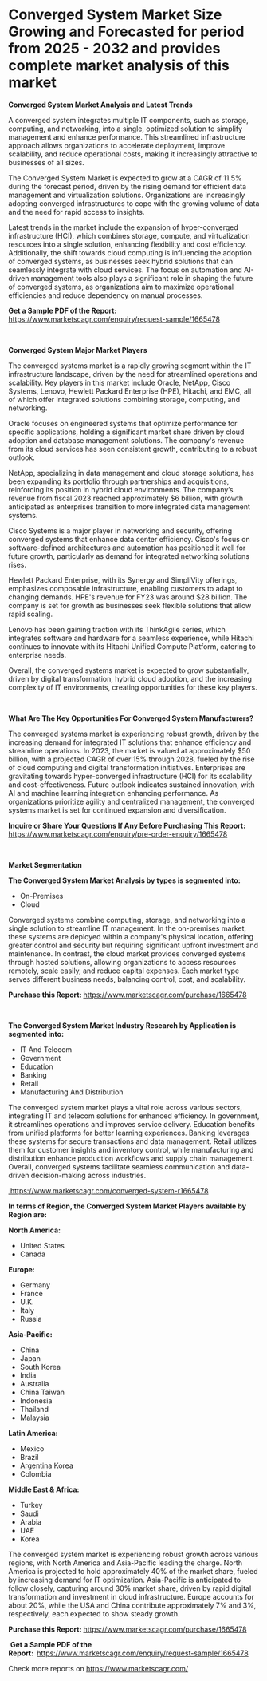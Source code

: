 <p><h1>Converged System Market Size Growing and Forecasted for period from 2025 - 2032 and provides complete market analysis of this market</h1></p><p><strong>Converged System Market Analysis and Latest Trends</strong></p>
<p><p>A converged system integrates multiple IT components, such as storage, computing, and networking, into a single, optimized solution to simplify management and enhance performance. This streamlined infrastructure approach allows organizations to accelerate deployment, improve scalability, and reduce operational costs, making it increasingly attractive to businesses of all sizes. </p><p>The Converged System Market is expected to grow at a CAGR of 11.5% during the forecast period, driven by the rising demand for efficient data management and virtualization solutions. Organizations are increasingly adopting converged infrastructures to cope with the growing volume of data and the need for rapid access to insights. </p><p>Latest trends in the market include the expansion of hyper-converged infrastructure (HCI), which combines storage, compute, and virtualization resources into a single solution, enhancing flexibility and cost efficiency. Additionally, the shift towards cloud computing is influencing the adoption of converged systems, as businesses seek hybrid solutions that can seamlessly integrate with cloud services. The focus on automation and AI-driven management tools also plays a significant role in shaping the future of converged systems, as organizations aim to maximize operational efficiencies and reduce dependency on manual processes.</p></p>
<p><strong>Get a Sample PDF of the Report:&nbsp;</strong> <a href="https://www.marketscagr.com/enquiry/request-sample/1665478?utm_campaign=3192&utm_medium=2&utm_source=Github&utm_content=ia&utm_term=09032025&utm_id=converged-system">https://www.marketscagr.com/enquiry/request-sample/1665478</a></p>
<p>&nbsp;</p>
<p><strong>Converged System Major Market Players</strong></p>
<p><p>The converged systems market is a rapidly growing segment within the IT infrastructure landscape, driven by the need for streamlined operations and scalability. Key players in this market include Oracle, NetApp, Cisco Systems, Lenovo, Hewlett Packard Enterprise (HPE), Hitachi, and EMC, all of which offer integrated solutions combining storage, computing, and networking.</p><p>Oracle focuses on engineered systems that optimize performance for specific applications, holding a significant market share driven by cloud adoption and database management solutions. The company's revenue from its cloud services has seen consistent growth, contributing to a robust outlook.</p><p>NetApp, specializing in data management and cloud storage solutions, has been expanding its portfolio through partnerships and acquisitions, reinforcing its position in hybrid cloud environments. The company’s revenue from fiscal 2023 reached approximately $6 billion, with growth anticipated as enterprises transition to more integrated data management systems.</p><p>Cisco Systems is a major player in networking and security, offering converged systems that enhance data center efficiency. Cisco's focus on software-defined architectures and automation has positioned it well for future growth, particularly as demand for integrated networking solutions rises.</p><p>Hewlett Packard Enterprise, with its Synergy and SimpliVity offerings, emphasizes composable infrastructure, enabling customers to adapt to changing demands. HPE's revenue for FY23 was around $28 billion. The company is set for growth as businesses seek flexible solutions that allow rapid scaling.</p><p>Lenovo has been gaining traction with its ThinkAgile series, which integrates software and hardware for a seamless experience, while Hitachi continues to innovate with its Hitachi Unified Compute Platform, catering to enterprise needs.</p><p>Overall, the converged systems market is expected to grow substantially, driven by digital transformation, hybrid cloud adoption, and the increasing complexity of IT environments, creating opportunities for these key players.</p></p>
<p>&nbsp;</p>
<p><strong>What Are The Key Opportunities For Converged System Manufacturers?</strong></p>
<p><p>The converged systems market is experiencing robust growth, driven by the increasing demand for integrated IT solutions that enhance efficiency and streamline operations. In 2023, the market is valued at approximately $50 billion, with a projected CAGR of over 15% through 2028, fueled by the rise of cloud computing and digital transformation initiatives. Enterprises are gravitating towards hyper-converged infrastructure (HCI) for its scalability and cost-effectiveness. Future outlook indicates sustained innovation, with AI and machine learning integration enhancing performance. As organizations prioritize agility and centralized management, the converged systems market is set for continued expansion and diversification.</p></p>
<p><strong>Inquire or Share Your Questions If Any Before Purchasing This Report:</strong> <a href="https://www.marketscagr.com/enquiry/pre-order-enquiry/1665478?utm_campaign=3192&utm_medium=2&utm_source=Github&utm_content=ia&utm_term=09032025&utm_id=converged-system">https://www.marketscagr.com/enquiry/pre-order-enquiry/1665478</a></p>
<p>&nbsp;</p>
<p><strong>Market Segmentation</strong></p>
<p><strong>The Converged System Market Analysis by types is segmented into:</strong></p>
<p><ul><li>On-Premises</li><li>Cloud</li></ul></p>
<p><p>Converged systems combine computing, storage, and networking into a single solution to streamline IT management. In the on-premises market, these systems are deployed within a company's physical location, offering greater control and security but requiring significant upfront investment and maintenance. In contrast, the cloud market provides converged systems through hosted solutions, allowing organizations to access resources remotely, scale easily, and reduce capital expenses. Each market type serves different business needs, balancing control, cost, and scalability.</p></p>
<p><strong>Purchase this Report:&nbsp;</strong><a href="https://www.marketscagr.com/purchase/1665478?utm_campaign=3192&utm_medium=2&utm_source=Github&utm_content=ia&utm_term=09032025&utm_id=converged-system">https://www.marketscagr.com/purchase/1665478</a></p>
<p>&nbsp;</p>
<p><strong>The Converged System Market Industry Research by Application is segmented into:</strong></p>
<p><ul><li>IT And Telecom</li><li>Government</li><li>Education</li><li>Banking</li><li>Retail</li><li>Manufacturing And Distribution</li></ul></p>
<p><p>The converged system market plays a vital role across various sectors, integrating IT and telecom solutions for enhanced efficiency. In government, it streamlines operations and improves service delivery. Education benefits from unified platforms for better learning experiences. Banking leverages these systems for secure transactions and data management. Retail utilizes them for customer insights and inventory control, while manufacturing and distribution enhance production workflows and supply chain management. Overall, converged systems facilitate seamless communication and data-driven decision-making across industries.</p></p>
<p><a href="https://www.marketscagr.com/converged-system-r1665478?utm_campaign=3192&utm_medium=2&utm_source=Github&utm_content=ia&utm_term=09032025&utm_id=converged-system">&nbsp;https://www.marketscagr.com/converged-system-r1665478</a></p>
<p><strong>In terms of Region, the Converged System Market Players available by Region are:</strong></p>
<p>
    <p> <strong> North America: </strong>
        <ul>
            <li>United States</li>
            <li>Canada</li>
        </ul>
        </p> 
    <p> <strong> Europe: </strong>
        <ul>
            <li>Germany</li>
            <li>France</li>
            <li>U.K.</li>
            <li>Italy</li>
            <li>Russia</li>
        </ul>
        </p> 
    <p> <strong> Asia-Pacific: </strong>
        <ul>
            <li>China</li>
            <li>Japan</li>
            <li>South Korea</li>
            <li>India</li>
            <li>Australia</li>
            <li>China Taiwan</li>
            <li>Indonesia</li>
            <li>Thailand</li>
            <li>Malaysia</li>
        </ul>
        </p> 
    <p> <strong> Latin America: </strong>
        <ul>
            <li>Mexico</li>
            <li>Brazil</li>
            <li>Argentina Korea</li>
            <li>Colombia</li>
        </ul>
        </p> 
    <p> <strong> Middle East & Africa: </strong>
        <ul>
            <li>Turkey</li>
            <li>Saudi</li>
            <li>Arabia</li>
            <li>UAE</li>
            <li>Korea</li>
        </ul>
    </p>
    </p>
<p><p>The converged system market is experiencing robust growth across various regions, with North America and Asia-Pacific leading the charge. North America is projected to hold approximately 40% of the market share, fueled by increasing demand for IT optimization. Asia-Pacific is anticipated to follow closely, capturing around 30% market share, driven by rapid digital transformation and investment in cloud infrastructure. Europe accounts for about 20%, while the USA and China contribute approximately 7% and 3%, respectively, each expected to show steady growth.</p></p>
<p><strong>Purchase this Report: </strong><a href="https://www.marketscagr.com/purchase/1665478?utm_campaign=3192&utm_medium=2&utm_source=Github&utm_content=ia&utm_term=09032025&utm_id=converged-system">https://www.marketscagr.com/purchase/1665478</a></p>
<p>&nbsp;<strong>Get a Sample PDF of the Report:&nbsp;&nbsp;</strong><a href="https://www.marketscagr.com/enquiry/request-sample/1665478?utm_campaign=3192&utm_medium=2&utm_source=Github&utm_content=ia&utm_term=09032025&utm_id=converged-system">https://www.marketscagr.com/enquiry/request-sample/1665478</a></p>
<p><strong></strong></p>
<p>Check more reports on <a href="https://www.marketscagr.com/?utm_campaign=3192&utm_medium=2&utm_source=Github&utm_content=ia&utm_term=09032025&utm_id=converged-system">https://www.marketscagr.com/</a></p>